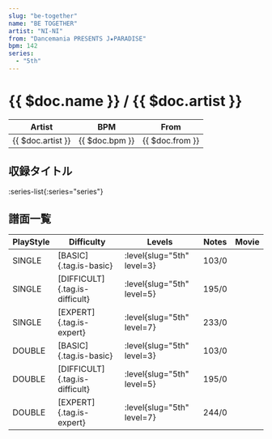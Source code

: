 ```yaml
---
slug: "be-together"
name: "BE TOGETHER"
artist: "NI-NI"
from: "Dancemania PRESENTS J★PARADISE"
bpm: 142
series:
  - "5th"
---
```


# {{ $doc.name }} / {{ $doc.artist }}

|Artist|BPM|From|
|------|---|----|
|{{ $doc.artist }}|{{ $doc.bpm }}|{{ $doc.from }}|

## 収録タイトル

:series-list{:series="series"}

## 譜面一覧

|PlayStyle|Difficulty|Levels|Notes|Movie|
|---------|----------|------|-----|-----|
|SINGLE|[BASIC]{.tag.is-basic}|<div class="field is-grouped is-grouped-multiline">:level{slug="5th" level=3}</div>|103/0||
|SINGLE|[DIFFICULT]{.tag.is-difficult}|<div class="field is-grouped is-grouped-multiline">:level{slug="5th" level=5}</div>|195/0||
|SINGLE|[EXPERT]{.tag.is-expert}|<div class="field is-grouped is-grouped-multiline">:level{slug="5th" level=7}</div>|233/0||
|DOUBLE|[BASIC]{.tag.is-basic}|<div class="field is-grouped is-grouped-multiline">:level{slug="5th" level=3}</div>|103/0||
|DOUBLE|[DIFFICULT]{.tag.is-difficult}|<div class="field is-grouped is-grouped-multiline">:level{slug="5th" level=5}</div>|195/0||
|DOUBLE|[EXPERT]{.tag.is-expert}|<div class="field is-grouped is-grouped-multiline">:level{slug="5th" level=7}</div>|244/0||
